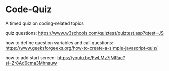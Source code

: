 # Code-Quiz
A timed quiz on coding-related topics

quiz questions: https://www.w3schools.com/quiztest/quiztest.asp?qtest=JS

how to define question variables and call questions: https://www.geeksforgeeks.org/how-to-create-a-simple-javascript-quiz/

how to add start screen: https://youtu.be/FwLMz7jMRac?si=Zr8Ad6cma3Mhnauw
